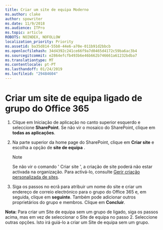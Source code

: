 ```yaml
---
title: Criar um site de equipa Moderno
ms.author: clake
author: spowriter
ms.date: 11/9/2018
ms.audience: ITPro
ms.topic: article
ROBOTS: NOINDEX, NOFOLLOW
localization_priority: Priority
ms.assetid: ba35d814-55b8-44e6-a70e-011b91d2bbcb
ms.openlocfilehash: 34d4392c241ce66f9a7d0465d4172c59ba6ac3b4
ms.sourcegitcommit: e2864efcfb493b6e46b662b746661a61232bdba7
ms.translationtype: MT
ms.contentlocale: pt-PT
ms.lasthandoff: 01/24/2019
ms.locfileid: "29484604"
---
```

# <a name="create-an-office-365-group-connected-team-site"></a>Criar um site de equipa ligado de grupo do Office 365

1. Clique em Iniciação de aplicação no canto superior esquerdo e seleccione **SharePoint**. Se não vir o mosaico do SharePoint, clique em **todas as aplicações**.
    
2. Na parte superior da home page do SharePoint, clique em **Criar site** e escolha a opção de **site de equipa** . 
    
    > [!NOTE]
    > Se não vir o comando ' Criar site ', a criação de site poderá não estar activada na organização. Para activá-lo, consulte [Gerir criação personalizada de sites](https://go.microsoft.com/fwlink/?linkid=2009644). 
  
3. Siga os passos no ecrã para atribuir um nome do site e criar um endereço de correio electrónico para o grupo do Office 365 e, em seguida, clique em **seguinte**. Também pode adicionar outros proprietários do grupo e membros. Clique em **Concluir**.
  
 **Nota:** Para criar um Site de equipa sem um grupo de ligado, siga os passos acima, mas em vez de seleccionar o Site de equipa no passo 2. Seleccione outras opções. Isto irá guiá-lo a criar um Site de equipa sem um grupo. 
    

